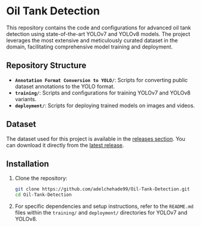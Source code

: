 # Oil Tank Detection

This repository contains the code and configurations for advanced oil tank detection using state-of-the-art YOLOv7 and YOLOv8 models. The project leverages the most extensive and meticulously curated dataset in the domain, facilitating comprehensive model training and deployment.

## Repository Structure

- **`Annotation Format Conversion to YOLO/`**: Scripts for converting public dataset annotations to the YOLO format.
- **`training/`**: Scripts and configurations for training YOLOv7 and YOLOv8 variants.
- **`deployment/`**: Scripts for deploying trained models on images and videos.

## Dataset

The dataset used for this project is available in the [releases section](https://github.com/adelchehade99/Oil-Tank-Detection/releases). You can download it directly from the [latest release](https://github.com/adelchehade99/Oil-Tank-Detection/releases/latest).

## Installation

1. Clone the repository:
   ```bash
   git clone https://github.com/adelchehade99/Oil-Tank-Detection.git
   cd Oil-Tank-Detection
   ```


2. For specific dependencies and setup instructions, refer to the `README.md` files within the `training/` and `deployment/` directories for YOLOv7 and YOLOv8.

